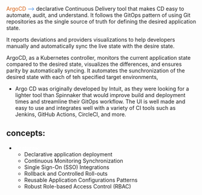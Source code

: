 <span style="color:#d65d0e">ArgoCD</span> <span style="color: #3588E9">--></span> declarative Continuous Delivery tool that makes CD easy to automate, audit, and understand. It follows the GitOps pattern of using Git repositories as the single source of truth for defining the desired application state. 

It reports deviations and providers visualizations to help developers manually and automatically sync the live state with the desire state.

ArgoCD, as a Kubernetes controller, monitors the current application state compared to the desired state, visualizes the differences, and ensures parity by automatically syncing. It automates the sunchronization of the desired state with each of teh specified target environments, 

- Argo CD was originally developed by Intuit, as they were looking for a lighter tool than Spinnaker that would improve build and deployment times and streamline their GitOps workflow. The UI is well made and easy to use and integrates well with a variety of CI tools such as Jenkins, GitHub Actions, CircleCI, and more.

concepts:
- 

- <strong style="color: white">Features:</strong>
	- Declarative application deployment
	- Continuous Monitoring Synchronization
	- Single Sign-On (SSO) Integrations
	- Rollback and Controlled Roll-outs
	- Reusable Application Configurations Patterns
	- Robust Role-based Access Control (RBAC)